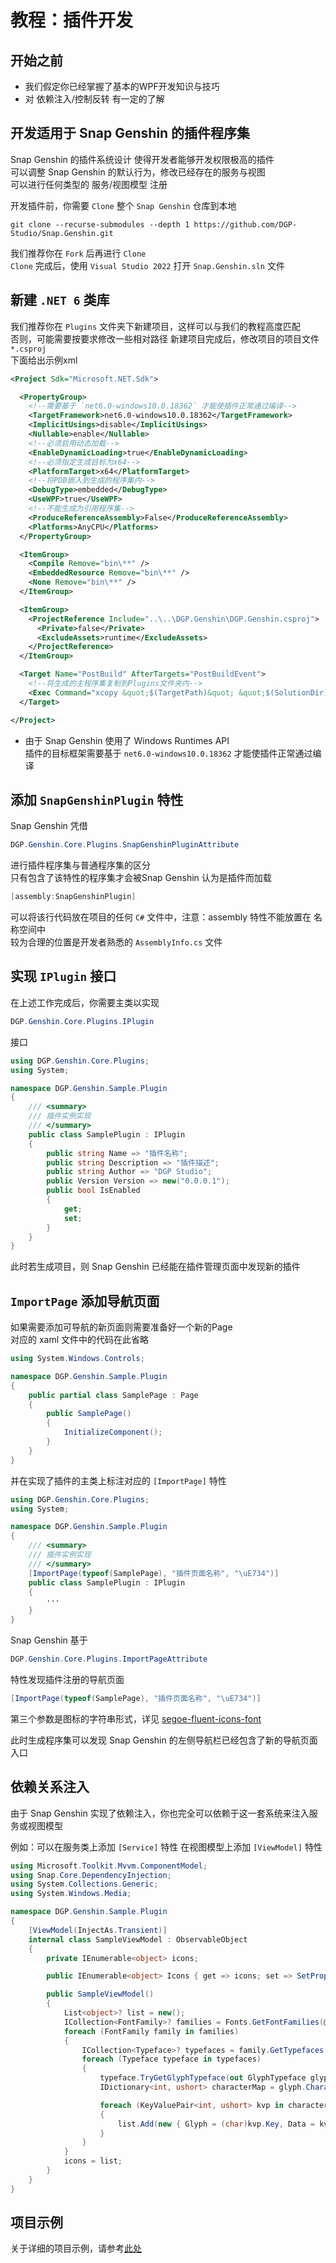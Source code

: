 # 教程：插件开发

## 开始之前

* 我们假定你已经掌握了基本的WPF开发知识与技巧
* 对 依赖注入/控制反转 有一定的了解

## 开发适用于 Snap Genshin 的插件程序集
Snap Genshin 的插件系统设计 使得开发者能够开发权限极高的插件  
可以调整 Snap Genshin 的默认行为，修改已经存在的服务与视图  
可以进行任何类型的 服务/视图模型 注册  

开发插件前，你需要 `Clone` 整个 `Snap Genshin` 仓库到本地  
``` shell
git clone --recurse-submodules --depth 1 https://github.com/DGP-Studio/Snap.Genshin.git 
```
我们推荐你在 `Fork` 后再进行 `Clone`  
`Clone` 完成后，使用 `Visual Studio 2022` 打开 `Snap.Genshin.sln` 文件

## 新建 `.NET 6` 类库

我们推荐你在 `Plugins` 文件夹下新建项目，这样可以与我们的教程高度匹配  
否则，可能需要按要求修改一些相对路径
新建项目完成后，修改项目的项目文件 `*.csproj`  
下面给出示例xml

``` xml
<Project Sdk="Microsoft.NET.Sdk">

  <PropertyGroup>
    <!--需要基于 `net6.0-windows10.0.18362` 才能使插件正常通过编译-->
    <TargetFramework>net6.0-windows10.0.18362</TargetFramework>
    <ImplicitUsings>disable</ImplicitUsings>
    <Nullable>enable</Nullable>
    <!--必须启用动态加载-->
    <EnableDynamicLoading>true</EnableDynamicLoading>
    <!--必须指定生成目标为x64-->
    <PlatformTarget>x64</PlatformTarget>
    <!--将PDB嵌入到生成的程序集内-->
    <DebugType>embedded</DebugType>
    <UseWPF>true</UseWPF>
    <!--不能生成为引用程序集-->
    <ProduceReferenceAssembly>False</ProduceReferenceAssembly>
    <Platforms>AnyCPU</Platforms>
  </PropertyGroup>

  <ItemGroup>
    <Compile Remove="bin\**" />
    <EmbeddedResource Remove="bin\**" />
    <None Remove="bin\**" />
  </ItemGroup>

  <ItemGroup>
    <ProjectReference Include="..\..\DGP.Genshin\DGP.Genshin.csproj">
      <Private>false</Private>
      <ExcludeAssets>runtime</ExcludeAssets>
    </ProjectReference>
  </ItemGroup>

  <Target Name="PostBuild" AfterTargets="PostBuildEvent">
    <!--将生成的主程序集复制到Plugins文件夹内-->
    <Exec Command="xcopy &quot;$(TargetPath)&quot; &quot;$(SolutionDir)Build\Debug\net6.0-windows10.0.18362.0\Plugins&quot; /y" />
  </Target>

</Project>
```
* 由于 Snap Genshin 使用了 Windows Runtimes API  
插件的目标框架需要基于 `net6.0-windows10.0.18362` 才能使插件正常通过编译

## 添加 `SnapGenshinPlugin` 特性

Snap Genshin 凭借 
``` c#
DGP.Genshin.Core.Plugins.SnapGenshinPluginAttribute
```

进行插件程序集与普通程序集的区分  
只有包含了该特性的程序集才会被Snap Genshin 认为是插件而加载

``` c#
[assembly:SnapGenshinPlugin]
```
可以将该行代码放在项目的任何 `C#` 文件中，注意：assembly 特性不能放置在 名称空间中  
较为合理的位置是开发者熟悉的 `AssemblyInfo.cs` 文件

## 实现 `IPlugin` 接口

在上述工作完成后，你需要主类以实现 
``` c#
DGP.Genshin.Core.Plugins.IPlugin
```
接口  

``` c#
using DGP.Genshin.Core.Plugins;
using System;

namespace DGP.Genshin.Sample.Plugin
{
    /// <summary>
    /// 插件实例实现
    /// </summary>
    public class SamplePlugin : IPlugin
    {
        public string Name => "插件名称";
        public string Description => "插件描述";
        public string Author => "DGP Studio";
        public Version Version => new("0.0.0.1");
        public bool IsEnabled
        {
            get;
            set;
        }
    }
}
```

此时若生成项目，则 Snap Genshin 已经能在插件管理页面中发现新的插件

## `ImportPage` 添加导航页面

如果需要添加可导航的新页面则需要准备好一个新的Page  
对应的 xaml 文件中的代码在此省略

``` c#
using System.Windows.Controls;

namespace DGP.Genshin.Sample.Plugin
{
    public partial class SamplePage : Page
    {
        public SamplePage()
        {
            InitializeComponent();
        }
    }
}
```

并在实现了插件的主类上标注对应的 `[ImportPage]` 特性

``` c#
using DGP.Genshin.Core.Plugins;
using System;

namespace DGP.Genshin.Sample.Plugin
{
    /// <summary>
    /// 插件实例实现
    /// </summary>
    [ImportPage(typeof(SamplePage), "插件页面名称", "\uE734")]
    public class SamplePlugin : IPlugin
    {
        ···
    }
}
```

Snap Genshin 基于 
``` c#
DGP.Genshin.Core.Plugins.ImportPageAttribute
```
特性发现插件注册的导航页面
``` c#
[ImportPage(typeof(SamplePage), "插件页面名称", "\uE734")]
```

第三个参数是图标的字符串形式，详见 [segoe-fluent-icons-font](https://docs.microsoft.com/en-us/windows/apps/design/style/segoe-fluent-icons-font)

此时生成程序集可以发现 Snap Genshin 的左侧导航栏已经包含了新的导航页面入口

## 依赖关系注入

由于 Snap Genshin 实现了依赖注入，你也完全可以依赖于这一套系统来注入服务或视图模型

例如：可以在服务类上添加 `[Service]` 特性 在视图模型上添加 `[ViewModel]` 特性  

``` c#
using Microsoft.Toolkit.Mvvm.ComponentModel;
using Snap.Core.DependencyInjection;
using System.Collections.Generic;
using System.Windows.Media;

namespace DGP.Genshin.Sample.Plugin
{
    [ViewModel(InjectAs.Transient)]
    internal class SampleViewModel : ObservableObject
    {
        private IEnumerable<object> icons;

        public IEnumerable<object> Icons { get => icons; set => SetProperty(ref icons, value); }

        public SampleViewModel()
        {
            List<object>? list = new();
            ICollection<FontFamily>? families = Fonts.GetFontFamilies(@"C:\Windows\Fonts\segmdl2.ttf");
            foreach (FontFamily family in families)
            {
                ICollection<Typeface>? typefaces = family.GetTypefaces();
                foreach (Typeface typeface in typefaces)
                {
                    typeface.TryGetGlyphTypeface(out GlyphTypeface glyph);
                    IDictionary<int, ushort> characterMap = glyph.CharacterToGlyphMap;

                    foreach (KeyValuePair<int, ushort> kvp in characterMap)
                    {
                        list.Add(new { Glyph = (char)kvp.Key, Data = kvp.Key });
                    }
                }
            }
            icons = list;
        }
    }
}
```

## 项目示例

关于详细的项目示例，请参考[此处](https://github.com/DGP-Studio/Snap.Genshin/tree/main/Plugins/DGP.Genshin.Sample.Plugin)